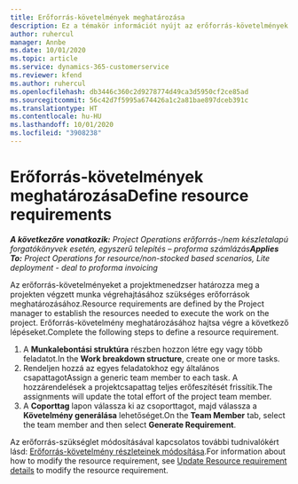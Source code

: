 ```yaml
---
title: Erőforrás-követelmények meghatározása
description: Ez a témakör információt nyújt az erőforrás-követelmények meghatározásával kapcsolatban.
author: ruhercul
manager: Annbe
ms.date: 10/01/2020
ms.topic: article
ms.service: dynamics-365-customerservice
ms.reviewer: kfend
ms.author: ruhercul
ms.openlocfilehash: db3446c360c2d9278774d49ca3d5950cf2ce85ad
ms.sourcegitcommit: 56c42d7f5995a674426a1c2a81bae897dceb391c
ms.translationtype: HT
ms.contentlocale: hu-HU
ms.lasthandoff: 10/01/2020
ms.locfileid: "3908238"
---
```

# <a name="define-resource-requirements"></a><span data-ttu-id="769ad-103">Erőforrás-követelmények meghatározása</span><span class="sxs-lookup"><span data-stu-id="769ad-103">Define resource requirements</span></span>

<span data-ttu-id="769ad-104">_**A következőre vonatkozik:** Project Operations erőforrás-/nem készletalapú forgatókönyvek esetén, egyszerű telepítés – proforma számlázás_</span><span class="sxs-lookup"><span data-stu-id="769ad-104">_**Applies To:** Project Operations for resource/non-stocked based scenarios, Lite deployment - deal to proforma invoicing_</span></span>

<span data-ttu-id="769ad-105">Az erőforrás-követelményeket a projektmenedzser határozza meg a projekten végzett munka végrehajtásához szükséges erőforrások meghatározásához.</span><span class="sxs-lookup"><span data-stu-id="769ad-105">Resource requirements are defined by the Project manager to establish the resources needed to execute the work on the project.</span></span> <span data-ttu-id="769ad-106">Erőforrás-követelmény meghatározásához hajtsa végre a következő lépéseket.</span><span class="sxs-lookup"><span data-stu-id="769ad-106">Complete the following steps to define a resource requirement.</span></span>

1.  <span data-ttu-id="769ad-107">A **Munkalebontási struktúra** részben hozzon létre egy vagy több feladatot.</span><span class="sxs-lookup"><span data-stu-id="769ad-107">In the **Work breakdown structure**, create one or more tasks.</span></span>
2.  <span data-ttu-id="769ad-108">Rendeljen hozzá az egyes feladatokhoz egy általános csapattagot</span><span class="sxs-lookup"><span data-stu-id="769ad-108">Assign a generic team member to each task.</span></span> <span data-ttu-id="769ad-109">A hozzárendelések a projektcsapattag teljes erőfeszítését frissítik.</span><span class="sxs-lookup"><span data-stu-id="769ad-109">The assignments will update the total effort of the project team member.</span></span>
3.  <span data-ttu-id="769ad-110">A **Coporttag** lapon válassza ki az csoporttagot, majd válassza a **Követelmény generálása** lehetőséget.</span><span class="sxs-lookup"><span data-stu-id="769ad-110">On the **Team Member** tab, select the team member and then select **Generate Requirement**.</span></span>

<span data-ttu-id="769ad-111">Az erőforrás-szükséglet módosításával kapcsolatos további tudnivalókért lásd: [Erőforrás-követelmény részleteinek módosítása](define-resource-requirements.md).</span><span class="sxs-lookup"><span data-stu-id="769ad-111">For information about how to modify the resource requirement, see [Update Resource requirement details](define-resource-requirements.md) to modify the resource requirement.</span></span>